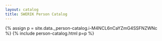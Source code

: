 ```yaml
---
layout: catalog
title: SWERIK Person Catalog
---
```

{% assign p = site.data._person-catalog.i-M4NCL6nCaYZmG4SSFNZWNc %}
{% include person-catalog.html p=p %}

